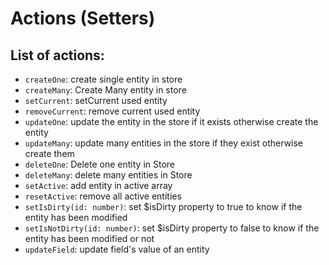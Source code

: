 # Actions (Setters)

## List of actions:

- `createOne`: create single entity in store
- `createMany`: Create Many entity in store
- `setCurrent`: setCurrent used entity
- `removeCurrent`: remove current used entity
- `updateOne`: update the entity in the store if it exists otherwise create the entity
- `updateMany`: update many entities in the store if they exist otherwise create them
- `deleteOne`: Delete one entity in Store
- `deleteMany`: delete many entities in Store
- `setActive`: add entity in active array
- `resetActive`: remove all active entities
- `setIsDirty(id: number)`: set $isDirty property to true to know if the entity has been modified
- `setIsNotDirty(id: number)`: set $isDirty property to false to know if the entity has been modified or not
- `updateField`: update field's value of an entity
